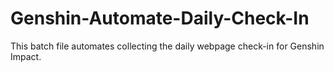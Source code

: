 # Genshin-Automate-Daily-Check-In

This batch file automates collecting the daily webpage check-in for Genshin Impact.

